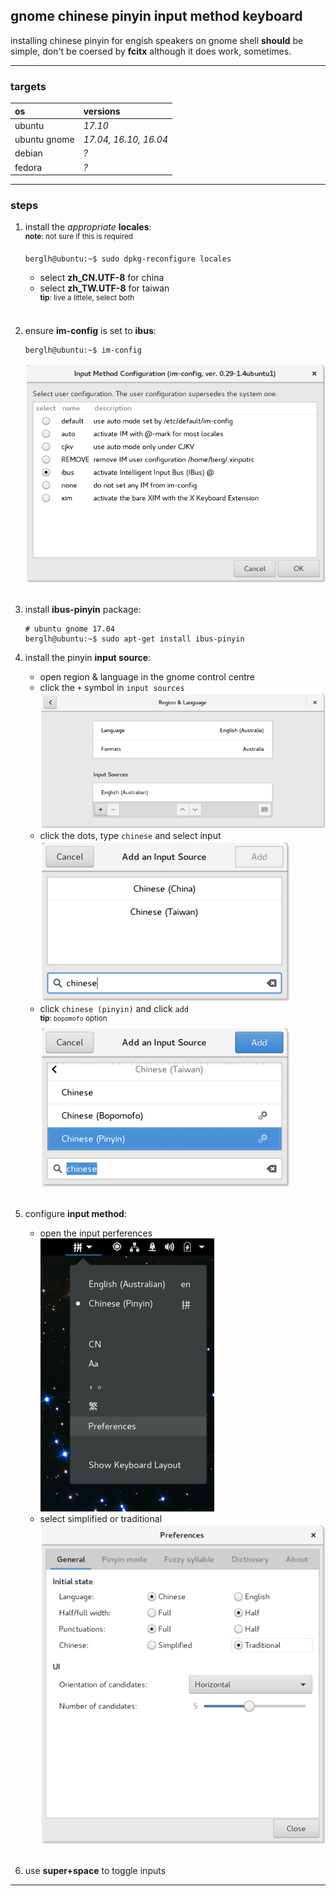 
## gnome chinese pinyin input method keyboard

installing chinese pinyin for engish speakers on gnome shell **should** be simple, don't be coersed by **fcitx** although it does work, sometimes.

---

### targets

os | versions
:---|:---
ubuntu | *17.10*
ubuntu gnome | *17.04, 16.10, 16.04*
debian | *?*
fedora | *?*

---

### steps
1. install the *appropriate* **locales**:
    <br /><sup>**note**: not sure if this is required</sup><br />
    ```
    berglh@ubuntu:~$ sudo dpkg-reconfigure locales
    ```
    - select **zh_CN.UTF-8** for china
    - select **zh_TW.UTF-8** for taiwan
    <br /><sup>**tip**: live a littele, select both</sup><br /><br />

2. ensure **im-config** is set to **ibus**:
    ```
    berglh@ubuntu:~$ im-config
    ```
    ![pinyin-ibus-im-config](../images/pinyin-im-config.png)<br /><br />

3. install **ibus-pinyin** package:
    ```
    # ubuntu gnome 17.04
    berglh@ubuntu:~$ sudo apt-get install ibus-pinyin
    ```

4. install the pinyin **input source**:
    - open region & language in the gnome control centre
    - click the `+` symbol in `input sources`
        ![pinyin-ibus-im-config](../images/pinyin-reg-lang.png)
    - click the dots, type `chinese` and select input
        ![pinyin-ibus-im-config](../images/pinyin-language-search.png)
    - click `chinese (pinyin)` and click `add`
        <br /><sup>**tip**: `bopomofo` option</sup><br />
        ![pinyin-ibus-im-config](../images/pinyin-language-add.png)<br /><br />

5. configure **input method**:
    - open the input perferences<br />
        ![pinyin-ibus-im-config](../images/pinyin-input-menu.png)
    - select simplified or traditional
        ![pinyin-ibus-im-config](../images/pinyin-input-config.png)<br /><br />

6. use **super+space** to toggle inputs

---
